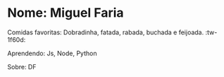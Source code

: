 # Nome: Miguel Faria

Comidas favoritas: Dobradinha, fatada, rabada, buchada e feijoada. :tw-1f60d:

Aprendendo: Js, Node, Python

Sobre: DF